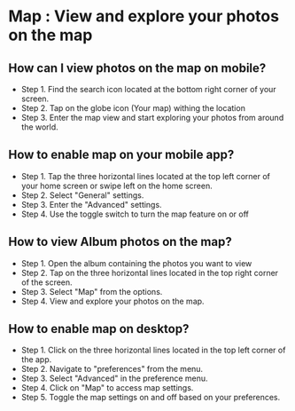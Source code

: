 # Map : View and explore your photos on the map

## How can I view photos on the map on mobile?

-   Step 1. Find the search icon located at the bottom right corner of your screen.
-   Step 2. Tap on the globe icon (Your map) withing the location
-   Step 3. Enter the map view and start exploring your photos from around the world.

## How to enable map on your mobile app?

-   Step 1. Tap the three horizontal lines located at the top left corner of your home screen or swipe left on the home screen.
-   Step 2. Select "General" settings.
-   Step 3. Enter the "Advanced" settings.
-   Step 4. Use the toggle switch to turn the map feature on or off

## How to view Album photos on the map?

-   Step 1. Open the album containing the photos you want to view
-   Step 2. Tap on the three horizontal lines located in the top right corner of the screen.
-   Step 3. Select "Map" from the options.
-   Step 4. View and explore your photos on the map.

## How to enable map on desktop?

-   Step 1. Click on the three horizontal lines located in the top left corner of the app.
-   Step 2. Navigate to "preferences" from the menu.
-   Step 3. Select "Advanced" in the preference menu.
-   Step 4. Click on "Map" to access map settings.
-   Step 5. Toggle the map settings on and off based on your preferences.
